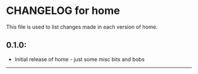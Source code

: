 # CHANGELOG for home

This file is used to list changes made in each version of home.

## 0.1.0:

* Initial release of home - just some misc bits and bobs

- - -
